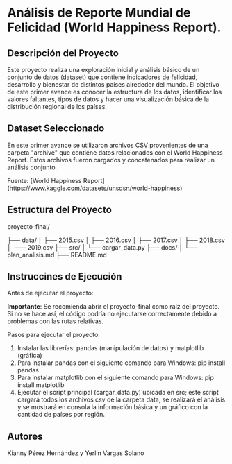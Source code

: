 # Análisis de Reporte Mundial de Felicidad (World Happiness Report).

## Descripción del Proyecto

Este proyecto realiza una exploración inicial y análisis básico de un conjunto de datos (dataset) que contiene indicadores de felicidad, desarrollo y bienestar de distintos países alrededor del mundo. El objetivo de este primer avence es conocer la estructura de los datos, identificar los valores faltantes, tipos de datos y hacer una visualización básica de la distribución regional de los países.

## Dataset Seleccionado

En este primer avance se utilizaron archivos CSV provenientes de una carpeta "archive" que contiene datos relacionados con el World Happiness Report. Estos archivos fueron cargados y concatenados para realizar un análisis conjunto.

Fuente: [World Happiness Report] (https://www.kaggle.com/datasets/unsdsn/world-happiness)

## Estructura del Proyecto

proyecto-final/

├── data/
│ ├── 2015.csv
│ ├── 2016.csv
│ ├── 2017.csv
│ ├── 2018.csv
│ └── 2019.csv
├── src/
│ └── cargar_data.py
├── docs/
│ └── plan_analisis.md
├── README.md

## Instruccines de Ejecución

Antes de ejecutar el proyecto:

**Importante**: Se recomienda abrir el proyecto-final como raíz del proyecto. Si no se hace así, el código podría no ejecutarse correctamente debido a problemas con las rutas relativas.

Pasos para ejecutar el proyecto:

1. Instalar las librerías: pandas (manipulación de datos) y matplotlib (gráfica)
2. Para instalar pandas con el siguiente comando para Windows: pip install pandas
3. Para instalar matplotlib con el siguiente comando para Windows: pip install matplotlib
4. Ejecutar el script principal (cargar_data.py) ubicada en src; este script cargará todos los archivos csv de la carpeta data, se realizará el análisis y se mostrará en consola la información básica y un gráfico con la cantidad de países por región.

## Autores

Kianny Pérez Hernández y Yerlin Vargas Solano
